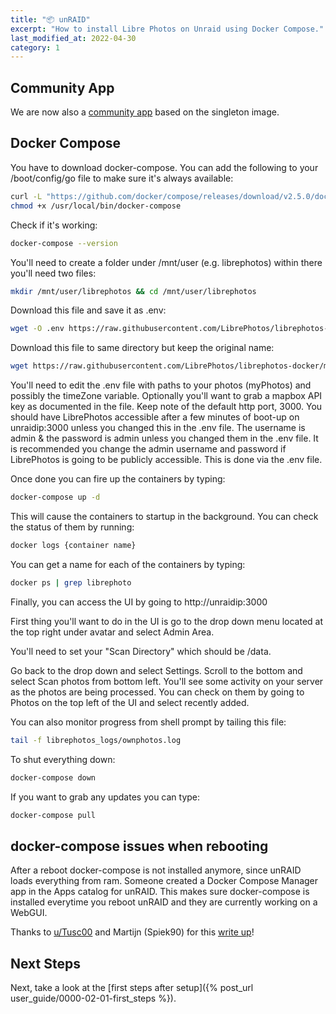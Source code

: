 ```yaml
---
title: "📦 unRAID"
excerpt: "How to install Libre Photos on Unraid using Docker Compose."
last_modified_at: 2022-04-30
category: 1
---
```


## Community App

We are now also a [community app](https://unraid.net/community/apps?q=LibrePhotos#r) based on the singleton image.

## Docker Compose

You have to download docker-compose. You can add the following to your /boot/config/go file to make sure it's always available:

```bash
curl -L "https://github.com/docker/compose/releases/download/v2.5.0/docker-compose-$(uname -s)-$(uname -m)" -o /usr/local/bin/docker-compose
chmod +x /usr/local/bin/docker-compose
```

Check if it's working:

```bash
docker-compose --version
```

You'll need to create a folder under /mnt/user (e.g. librephotos) within there you'll need two files:

```bash
mkdir /mnt/user/librephotos && cd /mnt/user/librephotos
```

Download this file and save it as .env:

```bash
wget -O .env https://raw.githubusercontent.com/LibrePhotos/librephotos-docker/main/librephotos.env
```

​Download this file to same directory but keep the original name:

```bash
wget https://raw.githubusercontent.com/LibrePhotos/librephotos-docker/main/docker-compose.yml
```

You'll need to edit the .env file with paths to your photos (myPhotos) and possibly the timeZone variable. Optionally you'll want to grab a mapbox API key as documented in the file. Keep note of the default http port, 3000.
You should have LibrePhotos accessible after a few minutes of boot-up on unraidip:3000 unless you changed this in the .env file. The username is admin & the password is admin unless you changed them in the .env file. It is recommended you change the admin username and password if LibrePhotos is going to be publicly accessible. This is done via the .env file.

​Once done you can fire up the containers by typing:

```bash
docker-compose up -d
```

This will cause the containers to startup in the background. You can check the status of them by running:

```bash
docker logs {container name}
```

You can get a name for each of the containers by typing:

```bash
docker ps | grep librephoto
```

Finally, you can access the UI by going to http://unraidip:3000

First thing you'll want to do in the UI is go to the drop down menu located at the top right under avatar and select Admin Area.

You'll need to set your "Scan Directory" which should be /data.

Go back to the drop down and select Settings. Scroll to the bottom and select Scan photos from bottom left. You'll see some activity on your server as the photos are being processed. You can check on them by going to Photos on the top left of the UI and select recently added.
​

You can also monitor progress from shell prompt by tailing this file:

```bash
tail -f librephotos_logs/ownphotos.log
```

To shut everything down:

```bash
docker-compose down
```

If you want to grab any updates you can type:

```bash
docker-compose pull
```

## docker-compose issues when rebooting

After a reboot docker-compose is not installed anymore, since unRAID loads everything from ram. Someone created a Docker Compose Manager app in the Apps catalog for unRAID. This makes sure docker-compose is installed everytime you reboot unRAID and they are currently working on a WebGUI.

Thanks to [u/Tusc00](https://old.reddit.com/user/Tusc00) and Martijn (Spiek90) for this [write up](https://old.reddit.com/r/unRAID/comments/knaniy/librephotos/goeyy4l/)!

## Next Steps

Next, take a look at the [first steps after setup]({% post_url user_guide/0000-02-01-first_steps %}).
